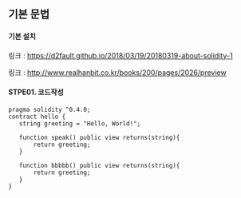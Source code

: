 ## 기본 문법


#### 기본 설치
링크 : https://d2fault.github.io/2018/03/19/20180319-about-solidity-1

링크 : http://www.realhanbit.co.kr/books/200/pages/2026/preview

#### STPE01. 코드작성
```
pragma solidity ^0.4.0;
contract hello {
   string greeting = "Hello, World!";

   function speak() public view returns(string){
       return greeting;
   }
   
   function bbbbb() public view returns(string){
       return greeting;
   }   
}
```